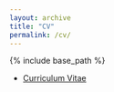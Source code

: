 ```yaml
---
layout: archive
title: "CV"
permalink: /cv/
---
```


{% include base_path %}

- [Curriculum Vitae](/files/curriculumvitae.pdf)


